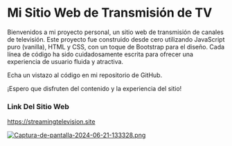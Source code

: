 # Mi Sitio Web de Transmisión de TV
Bienvenidos a mi proyecto personal, un sitio web de transmisión de canales de televisión. Este proyecto fue construido desde cero utilizando JavaScript puro (vanilla), HTML y CSS, con un toque de Bootstrap para el diseño. Cada línea de código ha sido cuidadosamente escrita para ofrecer una experiencia de usuario fluida y atractiva.

Echa un vistazo al código en mi repositorio de GitHub.

¡Espero que disfruten del contenido y la experiencia del sitio!

### Link Del Sitio Web
https://streamingtelevision.site

[![Captura-de-pantalla-2024-06-21-133328.png](https://i.postimg.cc/Y91jsgdV/Captura-de-pantalla-2024-06-21-133328.png)](https://postimg.cc/ftRw33nj)
